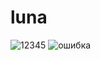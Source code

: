 # luna

![12345](https://user-images.githubusercontent.com/71454742/95331312-7bd9bc00-08b2-11eb-92b9-eefb88be390b.gif)
![ошибка](https://vectr.com/lessons/getting_started.svg?width=1000&height=750&select=fFcvg3I3u7)

